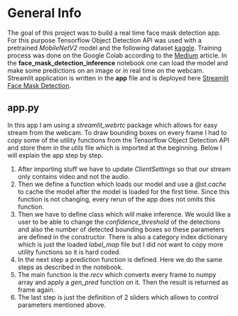# General Info 
The goal of this project was to build a real time face mask detection app. For this purpose Tensorflow Object Detection API was used with a pretrained *MobileNetV2* model and the following dataset [kaggle](https://www.kaggle.com/andrewmvd/face-mask-detection). Training process was done on the Google Colab according to the [Medium](https://medium.com/swlh/tensorflow-2-object-detection-api-with-google-colab-b2af171e81cc) article. In the **face_mask_detection_inference** notebook one can load the model and make some predictions on an image or in real time on the webcam. Streamlit application is written in the **app** file and is deployed here [Streamlit Face Mask Detection](https://share.streamlit.io/twrzeszcz/face-mask-detection-streamlit/main/app.py).

## app.py
In this app I am using a *streamlit_webrtc* package which allows for easy stream from the webcam. To draw bounding boxes on every frame I had to copy some of the utility functions from the Tensorflow Object Detection API and store them in the *utils* file which is imported at the beginning. Below I will explain the app step by step.
1. After importing stuff we have to update *ClientSettings* so that our stream only contains video and not the audio.
2. Then we define a function which loads our model and use a *@st.cache* to cache the model after the model is loaded for the first time. Since this function is not changing, every rerun of the app does not omits this function.
3. Then we have to define class which will make inference. We would like a user to be able to change the *confidence_threshold* of the detections and also the number of detected bounding boxes so these parameters are defined in the constructor. There is also a category index dictionary which is just the loaded *label_map* file but I did not want to copy more utility functions so it is hard coded.
4. In the next step a prediction function is defined. Here we do the same steps as described in the notebook.
5. The main function is the *recv* which converts every frame to numpy array and apply a *gen_pred* function on it. Then the result is returned as frame again.
6. The last step is just the definition of 2 sliders which allows to control parameters mentioned above.
